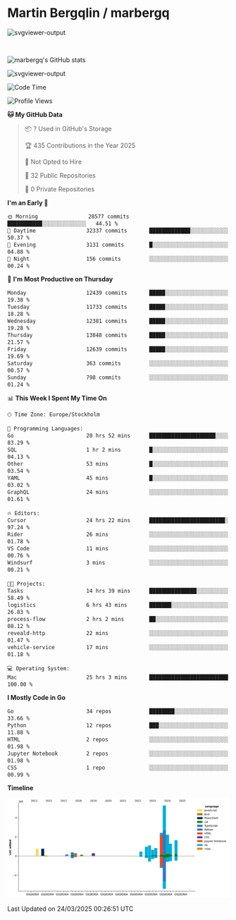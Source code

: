 # Martin Bergqlin / marbergq

![svgviewer-output](https://user-images.githubusercontent.com/2405410/206014777-22d41ecb-c24f-421d-b7d9-bba2cb5bb0de.svg)

<br>

<!--- [![Martin's Week](https://github-readme-stats.vercel.app/api/wakatime?username=marbergq&theme=dark)](https://github.com/anuraghazra/github-readme-stats) -->

![marbergq's GitHub stats](https://github-readme-stats.vercel.app/api?username=marbergq&count_private=true&show_icons=true)

![svgviewer-output](https://wakatime.com/badge/user/3f0a2069-6683-4e19-9a4a-7d21ea815067.svg)

<!--START_SECTION:waka-->
![Code Time](http://img.shields.io/badge/Code%20Time-4%2C943%20hrs%209%20mins-blue)

![Profile Views](http://img.shields.io/badge/Profile%20Views-0-blue)

**🐱 My GitHub Data** 

> 📦 ? Used in GitHub's Storage 
 > 
> 🏆 435 Contributions in the Year 2025
 > 
> 🚫 Not Opted to Hire
 > 
> 📜 32 Public Repositories 
 > 
> 🔑 0 Private Repositories 
 > 
**I'm an Early 🐤** 

```text
🌞 Morning                28577 commits       ███████████░░░░░░░░░░░░░░   44.51 % 
🌆 Daytime                32337 commits       █████████████░░░░░░░░░░░░   50.37 % 
🌃 Evening                3131 commits        █░░░░░░░░░░░░░░░░░░░░░░░░   04.88 % 
🌙 Night                  156 commits         ░░░░░░░░░░░░░░░░░░░░░░░░░   00.24 % 
```
📅 **I'm Most Productive on Thursday** 

```text
Monday                   12439 commits       █████░░░░░░░░░░░░░░░░░░░░   19.38 % 
Tuesday                  11733 commits       █████░░░░░░░░░░░░░░░░░░░░   18.28 % 
Wednesday                12381 commits       █████░░░░░░░░░░░░░░░░░░░░   19.28 % 
Thursday                 13848 commits       █████░░░░░░░░░░░░░░░░░░░░   21.57 % 
Friday                   12639 commits       █████░░░░░░░░░░░░░░░░░░░░   19.69 % 
Saturday                 363 commits         ░░░░░░░░░░░░░░░░░░░░░░░░░   00.57 % 
Sunday                   798 commits         ░░░░░░░░░░░░░░░░░░░░░░░░░   01.24 % 
```


📊 **This Week I Spent My Time On** 

```text
🕑︎ Time Zone: Europe/Stockholm

💬 Programming Languages: 
Go                       20 hrs 52 mins      █████████████████████░░░░   83.29 % 
SQL                      1 hr 2 mins         █░░░░░░░░░░░░░░░░░░░░░░░░   04.13 % 
Other                    53 mins             █░░░░░░░░░░░░░░░░░░░░░░░░   03.54 % 
YAML                     45 mins             █░░░░░░░░░░░░░░░░░░░░░░░░   03.02 % 
GraphQL                  24 mins             ░░░░░░░░░░░░░░░░░░░░░░░░░   01.61 % 

🔥 Editors: 
Cursor                   24 hrs 22 mins      ████████████████████████░   97.24 % 
Rider                    26 mins             ░░░░░░░░░░░░░░░░░░░░░░░░░   01.78 % 
VS Code                  11 mins             ░░░░░░░░░░░░░░░░░░░░░░░░░   00.76 % 
Windsurf                 3 mins              ░░░░░░░░░░░░░░░░░░░░░░░░░   00.21 % 

🐱‍💻 Projects: 
Tasks                    14 hrs 39 mins      ███████████████░░░░░░░░░░   58.49 % 
logistics                6 hrs 43 mins       ███████░░░░░░░░░░░░░░░░░░   26.83 % 
process-flow             2 hrs 2 mins        ██░░░░░░░░░░░░░░░░░░░░░░░   08.12 % 
reveald-http             22 mins             ░░░░░░░░░░░░░░░░░░░░░░░░░   01.47 % 
vehicle-service          17 mins             ░░░░░░░░░░░░░░░░░░░░░░░░░   01.18 % 

💻 Operating System: 
Mac                      25 hrs 3 mins       █████████████████████████   100.00 % 
```

**I Mostly Code in Go** 

```text
Go                       34 repos            ████████░░░░░░░░░░░░░░░░░   33.66 % 
Python                   12 repos            ███░░░░░░░░░░░░░░░░░░░░░░   11.88 % 
HTML                     2 repos             ░░░░░░░░░░░░░░░░░░░░░░░░░   01.98 % 
Jupyter Notebook         2 repos             ░░░░░░░░░░░░░░░░░░░░░░░░░   01.98 % 
CSS                      1 repo              ░░░░░░░░░░░░░░░░░░░░░░░░░   00.99 % 
```



**Timeline**

![Lines of Code chart](https://raw.githubusercontent.com/marbergq/marbergq/main/assets/bar_graph.png)


 Last Updated on 24/03/2025 00:26:51 UTC
<!--END_SECTION:waka-->

